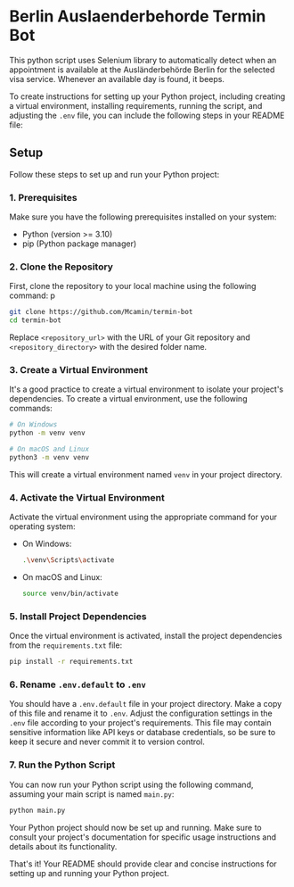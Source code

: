 # Berlin Auslaenderbehorde Termin Bot

This python script uses Selenium library to automatically detect when an appointment is available at
the Ausländerbehörde Berlin for the selected visa service. Whenever an available day is found, it beeps.

To create instructions for setting up your Python project, including creating a virtual environment, installing requirements, running the script, and adjusting the `.env` file, you can include the following steps in your README file:

## Setup

Follow these steps to set up and run your Python project:

### 1. Prerequisites

Make sure you have the following prerequisites installed on your system:

- Python (version >= 3.10)
- pip (Python package manager)

### 2. Clone the Repository

First, clone the repository to your local machine using the following command:
p
```bash
git clone https://github.com/Mcamin/termin-bot
cd termin-bot
```

Replace `<repository_url>` with the URL of your Git repository and `<repository_directory>` with the desired folder name.

### 3. Create a Virtual Environment

It's a good practice to create a virtual environment to isolate your project's dependencies. To create a virtual environment, use the following commands:

```bash
# On Windows
python -m venv venv

# On macOS and Linux
python3 -m venv venv
```

This will create a virtual environment named `venv` in your project directory.

### 4. Activate the Virtual Environment

Activate the virtual environment using the appropriate command for your operating system:

- On Windows:
  ```bash
  .\venv\Scripts\activate
  ```

- On macOS and Linux:
  ```bash
  source venv/bin/activate
  ```

### 5. Install Project Dependencies

Once the virtual environment is activated, install the project dependencies from the `requirements.txt` file:

```bash
pip install -r requirements.txt
```

### 6. Rename `.env.default` to `.env`

You should have a `.env.default` file in your project directory. Make a copy of this file and rename it to `.env`. Adjust the configuration settings in the `.env` file according to your project's requirements. This file may contain sensitive information like API keys or database credentials, so be sure to keep it secure and never commit it to version control.

### 7. Run the Python Script

You can now run your Python script using the following command, assuming your main script is named `main.py`:

```bash
python main.py
```

Your Python project should now be set up and running. Make sure to consult your project's documentation for specific usage instructions and details about its functionality.

That's it! Your README should provide clear and concise instructions for setting up and running your Python project.


